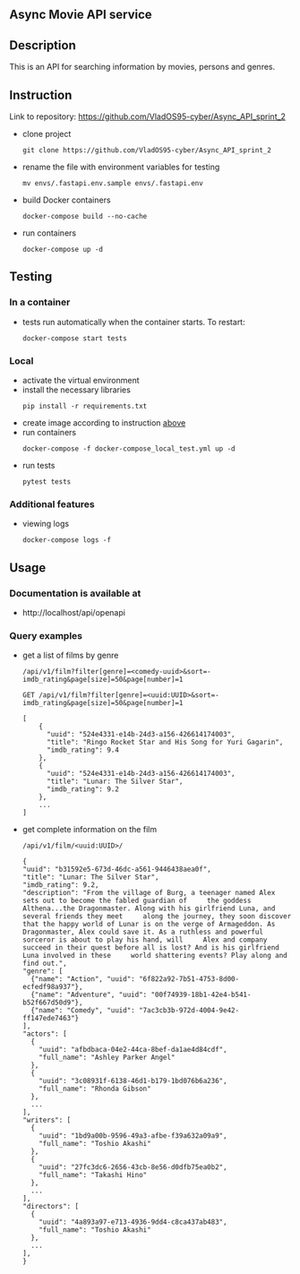 ## Async Movie API service

## Description
This is an API for searching information by movies, persons and genres.

## Instruction
Link to repository: https://github.com/VladOS95-cyber/Async_API_sprint_2

- clone project
    ```
    git clone https://github.com/VladOS95-cyber/Async_API_sprint_2
    ```
- rename the file with environment variables for testing
    ```
    mv envs/.fastapi.env.sample envs/.fastapi.env
    ```
- build Docker containers
    ```
    docker-compose build --no-cache
    ```
- run containers
    ```
    docker-compose up -d
    ```

## Testing
### In a container
- tests run automatically when the container starts. To restart:
    ```
    docker-compose start tests
    ```
### Local
- activate the virtual environment
- install the necessary libraries
    ```
    pip install -r requirements.txt
    ```
- create image according to instruction [above](#Установка)
- run containers
    ```
    docker-compose -f docker-compose_local_test.yml up -d
    ```
- run tests
   ```
   pytest tests
   ```
### Additional features
- viewing logs
    ```
    docker-compose logs -f
    ```

## Usage
### Documentation is available at
-    http://localhost/api/openapi
### Query examples
- get a list of films by genre
    ```
    /api/v1/film?filter[genre]=<comedy-uuid>&sort=-imdb_rating&page[size]=50&page[number]=1
    ```
    ```
    GET /api/v1/film?filter[genre]=<uuid:UUID>&sort=-imdb_rating&page[size]=50&page[number]=1

    [
        {
          "uuid": "524e4331-e14b-24d3-a156-426614174003",
          "title": "Ringo Rocket Star and His Song for Yuri Gagarin",
          "imdb_rating": 9.4
        },
        {
          "uuid": "524e4331-e14b-24d3-a156-426614174003",
          "title": "Lunar: The Silver Star",
          "imdb_rating": 9.2
        },
        ...
    ] 
    ```
- get complete information on the film
    ```
    /api/v1/film/<uuid:UUID>/
    ```
    ```
    {
    "uuid": "b31592e5-673d-46dc-a561-9446438aea0f",
    "title": "Lunar: The Silver Star",
    "imdb_rating": 9.2,
    "description": "From the village of Burg, a teenager named Alex sets out to become the fabled guardian of     the goddess Althena...the Dragonmaster. Along with his girlfriend Luna, and several friends they meet     along the journey, they soon discover that the happy world of Lunar is on the verge of Armageddon. As     Dragonmaster, Alex could save it. As a ruthless and powerful sorceror is about to play his hand, will     Alex and company succeed in their quest before all is lost? And is his girlfriend Luna involved in these     world shattering events? Play along and find out.",
    "genre": [
      {"name": "Action", "uuid": "6f822a92-7b51-4753-8d00-ecfedf98a937"},
      {"name": "Adventure", "uuid": "00f74939-18b1-42e4-b541-b52f667d50d9"},
      {"name": "Comedy", "uuid": "7ac3cb3b-972d-4004-9e42-ff147ede7463"}
    ],
    "actors": [
      {
        "uuid": "afbdbaca-04e2-44ca-8bef-da1ae4d84cdf",
        "full_name": "Ashley Parker Angel"
      },
      {
        "uuid": "3c08931f-6138-46d1-b179-1bd076b6a236",
        "full_name": "Rhonda Gibson"
      },
      ...
    ],
    "writers": [
      {
        "uuid": "1bd9a00b-9596-49a3-afbe-f39a632a09a9",
        "full_name": "Toshio Akashi"
      },
      {
        "uuid": "27fc3dc6-2656-43cb-8e56-d0dfb75ea0b2",
        "full_name": "Takashi Hino"
      },
      ...
    ],
    "directors": [
      {
        "uuid": "4a893a97-e713-4936-9dd4-c8ca437ab483",
        "full_name": "Toshio Akashi"
      },
      ...
    ],
    }
    ```

